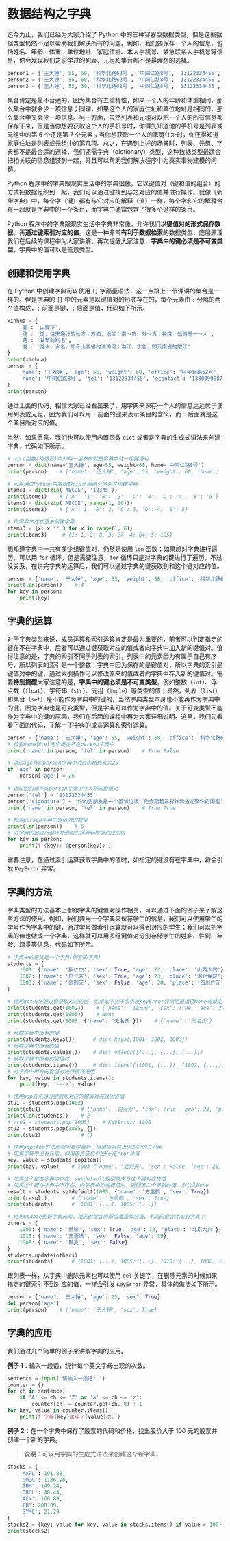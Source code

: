 # 数据结构之字典

迄今为止，我们已经为大家介绍了 Python 中的三种容器型数据类型，但是这些数据类型仍然不足以帮助我们解决所有的问题。例如，我们要保存一个人的信息，包括姓名、年龄、体重、单位地址、家庭住址、本人手机号、紧急联系人手机号等信息，你会发现我们之前学过的列表、元组和集合都不是最理想的选择。

```Python
person1 = ['王大锤', 55, 60, '科华北路62号', '中同仁路8号', '13122334455', '13800998877']
person2 = ('王大锤', 55, 60, '科华北路62号', '中同仁路8号', '13122334455', '13800998877')
person3 = {'王大锤', 55, 60, '科华北路62号', '中同仁路8号', '13122334455', '13800998877'}
```

集合肯定是最不合适的，因为集合有去重特性，如果一个人的年龄和体重相同，那么集合中就会少一项信息；同理，如果这个人的家庭住址和单位地址是相同的，那么集合中又会少一项信息。另一方面，虽然列表和元组可以把一个人的所有信息都保存下来，但是当你想要获取这个人的手机号时，你得先知道他的手机号是列表或元组中的第 6 个还是第 7 个元素；当你想获取一个人的家庭住址时，你还得知道家庭住址是列表或元组中的第几项。总之，在遇到上述的场景时，列表、元组、字典都不是最合适的选择，我们还需字典（dictionary）类型，这种数据类型最适合把相关联的信息组装到一起，并且可以帮助我们解决程序中为真实事物建模的问题。

Python 程序中的字典跟现实生活中的字典很像，它以键值对（键和值的组合）的方式把数据组织到一起，我们可以通过键找到与之对应的值并进行操作。就像《新华字典》中，每个字（键）都有与它对应的解释（值）一样，每个字和它的解释合在一起就是字典中的一个条目，而字典中通常包含了很多个这样的条目。

Python 程序中的字典跟现实生活中字典非常像，允许我们**以键值对的形式保存数据**，再**通过键索引对应的值**。这是一种非常**有利于数据检索**的数据类型，底层原理我们在后续的课程中为大家讲解。再次提醒大家注意，**字典中的键必须是不可变类型**，字典中的值可以是任意类型。

## 创建和使用字典

在 Python 中创建字典可以使用 `{}` 字面量语法，这一点跟上一节课讲的集合是一样的。但是字典的 `{}` 中的元素是以键值对的形式存在的，每个元素由 `:` 分隔的两个值构成，`:` 前面是键，`:` 后面是值，代码如下所示。

```Python
xinhua = {
    '麓': '山脚下',
    '路': '道，往来通行的地方；方面，地区：南～货，外～货；种类：他俩是一～人',
    '蕗': '甘草的别名',
    '潞': '潞水，水名，即今山西省的浊漳河；潞江，水名，即云南省的怒江'
}
print(xinhua)
person = {
    'name': '王大锤', 'age': 55, 'weight': 60, 'office': '科华北路62号',
    'home': '中同仁路8号', 'tel': '13122334455', 'econtact': '13800998877'
}
print(person)
```

通过上面的代码，相信大家已经看出来了，用字典来保存一个人的信息远远优于使用列表或元组，因为我们可以用 `:` 前面的键来表示条目的含义，而 `:` 后面就是这个条目所对应的值。

当然，如果愿意，我们也可以使用内置函数 `dict` 或者是字典的生成式语法来创建字典，代码如下所示。

```Python
# dict函数(构造器)中的每一组参数就是字典中的一组键值对
person = dict(name='王大锤', age=55, weight=60, home='中同仁路8号')
print(person)    # {'name': '王大锤', 'age': 55, 'weight': 60, 'home': '中同仁路8号'}

# 可以通过Python内置函数zip压缩两个序列并创建字典
items1 = dict(zip('ABCDE', '12345'))
print(items1)    # {'A': '1', 'B': '2', 'C': '3', 'D': '4', 'E': '5'}
items2 = dict(zip('ABCDE', range(1, 10)))
print(items2)    # {'A': 1, 'B': 2, 'C': 3, 'D': 4, 'E': 5}

# 用字典生成式语法创建字典
items3 = {x: x ** 3 for x in range(1, 6)}
print(items3)     # {1: 1, 2: 8, 3: 27, 4: 64, 5: 125}
```

想知道字典中一共有多少组键值对，仍然是使用 `len` 函数；如果想对字典进行遍历，可以用 `for` 循环，但是需要注意，`for` 循环只是对字典的键进行了遍历，不过没关系，在讲完字典的运算后，我们可以通过字典的键获取到和这个键对应的值。

```Python
person = {'name': '王大锤', 'age': 55, 'weight': 60, 'office': '科华北路62号'}
print(len(person))    # 4
for key in person:
    print(key)
```

## 字典的运算

对于字典类型来说，成员运算和索引运算肯定是最为重要的，前者可以判定指定的键在不在字典中，后者可以通过键获取对应的值或者向字典中加入新的键值对。值得注意的是，字典的索引不同于列表的索引，列表中的元素因为有属于自己有序号，所以列表的索引是一个整数；字典中因为保存的是键值对，所以字典的索引是键值对中的键，通过索引操作可以修改原来的值或者向字典中存入新的键值对。需要**特别提醒**大家注意的是，**字典中的键必须是不可变类型**，例如整数（`int`）、浮点数（`float`）、字符串（`str`）、元组（`tuple`）等类型的值；显然，列表（`list`）和集合（`set`）是不能作为字典中的键的，当然字典类型本身也不能再作为字典中的键，因为字典也是可变类型，但是字典可以作为字典中的值。关于可变类型不能作为字典中的键的原因，我们在后面的课程中再为大家详细说明。这里，我们先看看下面的代码，了解一下字典的成员运算和索引运算。

```Python
person = {'name': '王大锤', 'age': 55, 'weight': 60, 'office': '科华北路62号'}
# 检查name和tel两个键在不在person字典中
print('name' in person, 'tel' in person)    # True False

# 通过age修将person字典中对应的值修改为25
if 'age' in person:
    person['age'] = 25
    
# 通过索引操作向person字典中存入新的键值对
person['tel'] = '13122334455'
person['signature'] = '你的男朋友是一个盖世垃圾，他会踏着五彩祥云去迎娶你的闺蜜'
print('name' in person, 'tel' in person)    # True True

# 检查person字典中键值对的数量
print(len(person))    # 6
# 对字典的键进行循环并通索引运算获取键对应的值
for key in person:
    print(f'{key}: {person[key]}')
```

 需要注意，在通过索引运算获取字典中的值时，如指定的键没有在字典中，将会引发 `KeyError` 异常。

## 字典的方法

字典类型的方法基本上都跟字典的键值对操作相关，可以通过下面的例子来了解这些方法的使用。例如，我们要用一个字典来保存学生的信息，我们可以使用学生的学号作为字典中的键，通过学号做索引运算就可以得到对应的学生；我们可以把字典的值也做成一个字典，这样就可以用多组键值对分别存储学生的姓名、性别、年龄、籍贯等信息，代码如下所示。

```Python
# 字典中的值又是一个字典(嵌套的字典)
students = {
    1001: {'name': '狄仁杰', 'sex': True, 'age': 22, 'place': '山西大同'},
    1002: {'name': '白元芳', 'sex': True, 'age': 23, 'place': '河北保定'},
    1003: {'name': '武则天', 'sex': False, 'age': 20, 'place': '四川广元'}
}

# 使用get方法通过键获取对应的值，如果取不到不会引发KeyError异常而是返回None或设定的默认值
print(students.get(1002))    # {'name': '白元芳', 'sex': True, 'age': 23, 'place': '河北保定'}
print(students.get(1005))    # None
print(students.get(1005, {'name': '无名氏'}))    # {'name': '无名氏'}

# 获取字典中所有的键
print(students.keys())      # dict_keys([1001, 1002, 1003])
# 获取字典中所有的值
print(students.values())    # dict_values([{...}, {...}, {...}])
# 获取字典中所有的键值对
print(students.items())     # dict_items([(1001, {...}), (1002, {....}), (1003, {...})])
# 对字典中所有的键值对进行循环遍历
for key, value in students.items():
    print(key, '--->', value)

# 使用pop方法通过键删除对应的键值对并返回该值
stu1 = students.pop(1002)
print(stu1)             # {'name': '白元芳', 'sex': True, 'age': 23, 'place': '河北保定'}
print(len(students))    # 2
# stu2 = students.pop(1005)    # KeyError: 1005
stu2 = students.pop(1005, {})
print(stu2)             # {}

# 使用popitem方法删除字典中最后一组键值对并返回对应的二元组
# 如果字典中没有元素，调用该方法将引发KeyError异常
key, value = students.popitem()
print(key, value)    # 1003 {'name': '武则天', 'sex': False, 'age': 20, 'place': '四川广元'}

# 如果这个键在字典中存在，setdefault返回原来与这个键对应的值
# 如果这个键在字典中不存在，向字典中添加键值对，返回第二个参数的值，默认为None
result = students.setdefault(1005, {'name': '方启鹤', 'sex': True})
print(result)        # {'name': '方启鹤', 'sex': True}
print(students)      # {1001: {...}, 1005: {...}}

# 使用update更新字典元素，相同的键会用新值覆盖掉旧值，不同的键会添加到字典中
others = {
    1005: {'name': '乔峰', 'sex': True, 'age': 32, 'place': '北京大兴'},
    1010: {'name': '王语嫣', 'sex': False, 'age': 19},
    1008: {'name': '钟灵', 'sex': False}
}
students.update(others)
print(students)      # {1001: {...}, 1005: {...}, 1010: {...}, 1008: {...}}
```

跟列表一样，从字典中删除元素也可以使用 `del` 关键字，在删除元素的时候如果指定的键索引不到对应的值，一样会引发 `KeyError` 异常，具体的做法如下所示。

```Python
person = {'name': '王大锤', 'age': 25, 'sex': True}
del person['age']
print(person)    # {'name': '王大锤', 'sex': True}
```

## 字典的应用

我们通过几个简单的例子来讲解字典的应用。

**例子 1**：输入一段话，统计每个英文字母出现的次数。

```Python
sentence = input('请输入一段话: ')
counter = {}
for ch in sentence:
    if 'A' <= ch <= 'Z' or 'a' <= ch <= 'z':
        counter[ch] = counter.get(ch, 0) + 1
for key, value in counter.items():
    print(f'字母{key}出现了{value}次.')
```

**例子 2**：在一个字典中保存了股票的代码和价格，找出股价大于 100 元的股票并创建一个新的字典。

> **说明**：可以用字典的生成式语法来创建这个新字典。

```Python
stocks = {
    'AAPL': 191.88,
    'GOOG': 1186.96,
    'IBM': 149.24,
    'ORCL': 48.44,
    'ACN': 166.89,
    'FB': 208.09,
    'SYMC': 21.29
}
stocks2 = {key: value for key, value in stocks.items() if value > 100}
print(stocks2)
```













